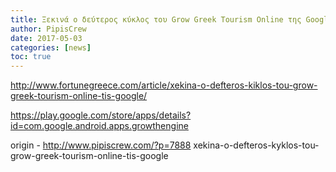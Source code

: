 ```yaml
---
title: Ξεκινά ο δεύτερος κύκλος του Grow Greek Tourism Online της Google
author: PipisCrew
date: 2017-05-03
categories: [news]
toc: true
---
```


http://www.fortunegreece.com/article/xekina-o-defteros-kiklos-tou-grow-greek-tourism-online-tis-google/

https://play.google.com/store/apps/details?id=com.google.android.apps.growthengine

origin - http://www.pipiscrew.com/?p=7888 xekina-o-defteros-kyklos-tou-grow-greek-tourism-online-tis-google